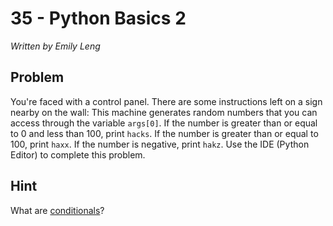 # 35 - Python Basics 2

*Written by Emily Leng*

## Problem

You're faced with a control panel. There are some instructions left on a sign nearby on the wall: This machine generates random numbers that you can access through the variable `args[0]`. If the number is greater than or equal to 0 and less than 100, print `hacks`. If the number is greater than or equal to 100, print `haxx`. If the number is negative, print `hakz`. Use the IDE (Python Editor) to complete this problem.

## Hint

What are [conditionals](http://learn.easyctf.com/content/python-conditional.html)?